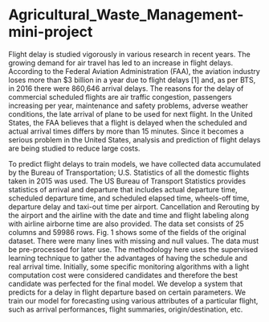 # Agricultural_Waste_Management-mini-project
Flight delay is studied vigorously in various research in recent years. The growing demand for air travel has led to an increase in flight delays. According to the Federal Aviation Administration (FAA), the aviation industry loses more than $3 billion in a year due to flight delays [1] and, as per BTS, in 2016 there were 860,646 arrival delays. The reasons for the delay of commercial scheduled flights are air traffic congestion, passengers increasing per year, maintenance and safety problems, adverse weather conditions, the late arrival of plane to be used for next flight. In the United States, the FAA believes that a flight is delayed when the scheduled and actual arrival times differs by more than 15 minutes. Since it becomes a serious problem in the United States, analysis and prediction of flight delays are being studied to reduce large costs.

To predict flight delays to train models, we have collected data accumulated by the Bureau of Transportation; U.S. Statistics of all the domestic flights taken in 2015 was used. The US Bureau of Transport Statistics provides statistics of arrival and departure that includes actual departure time, scheduled departure time, and scheduled elapsed time, wheels-off time, departure delay and taxi-out time per airport. Cancellation and Rerouting by the airport and the airline with the date and time and flight labeling along with airline airborne time are also provided. The data set consists of 25 columns and 59986 rows. Fig. 1 shows some of the fields of the original dataset. There were many lines with missing and null values. The data must be pre-processed for later use. The methodology here uses the supervised learning technique to gather the advantages of having the schedule and real arrival time. Initially, some specific monitoring algorithms with a light computation cost were considered candidates and therefore the best candidate was perfected for the final model. We develop a system that predicts for a delay in flight departure based on certain parameters. We train our model for forecasting using various attributes of a particular flight, such as arrival performances, flight summaries, origin/destination, etc.

